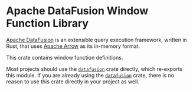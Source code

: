 <!---
  Licensed to the Apache Software Foundation (ASF) under one
  or more contributor license agreements.  See the NOTICE file
  distributed with this work for additional information
  regarding copyright ownership.  The ASF licenses this file
  to you under the Apache License, Version 2.0 (the
  "License"); you may not use this file except in compliance
  with the License.  You may obtain a copy of the License at

    http://www.apache.org/licenses/LICENSE-2.0

  Unless required by applicable law or agreed to in writing,
  software distributed under the License is distributed on an
  "AS IS" BASIS, WITHOUT WARRANTIES OR CONDITIONS OF ANY
  KIND, either express or implied.  See the License for the
  specific language governing permissions and limitations
  under the License.
-->

# Apache DataFusion Window Function Library

[Apache DataFusion] is an extensible query execution framework, written in Rust, that uses [Apache Arrow] as its in-memory format.

This crate contains window function definitions.

Most projects should use the [`datafusion`] crate directly, which re-exports
this module. If you are already using the [`datafusion`] crate, there is no
reason to use this crate directly in your project as well.

[Apache Arrow]: https://arrow.apache.org/
[Apache DataFusion]: https://datafusion.apache.org/
[`datafusion`]: https://crates.io/crates/datafusion

